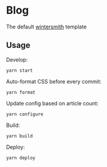 
# Blog

The default [wintersmith](https://github.com/jnordberg/wintersmith) template

## Usage

Develop:

```
yarn start
```

Auto-format CSS before every commit:

```
yarn format
```

Update config based on article count:

```
yarn configure
```

Build:

```
yarn build
```

Deploy:

```
yarn deploy
```